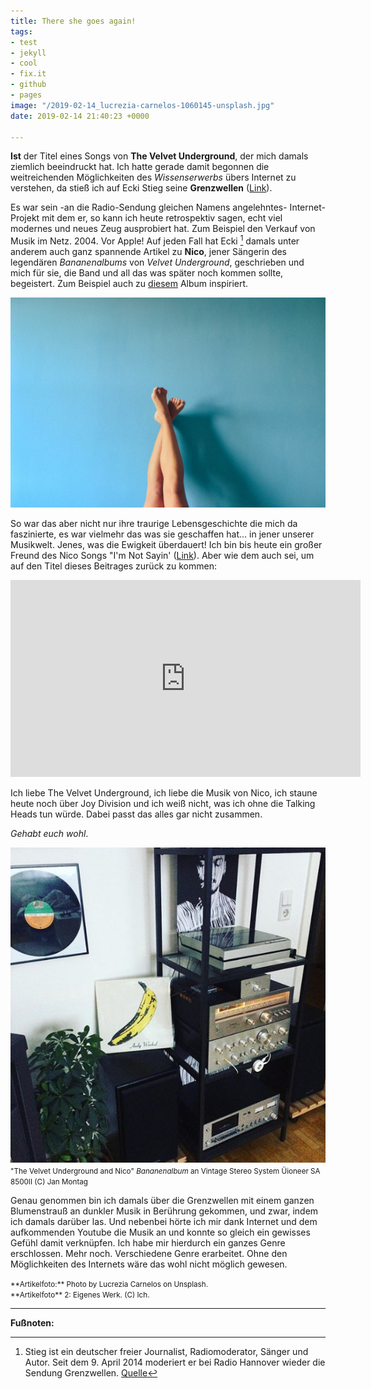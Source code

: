 ```yaml
---
title: There she goes again!
tags:
- test
- jekyll
- cool
- fix.it
- github
- pages
image: "/2019-02-14_lucrezia-carnelos-1060145-unsplash.jpg"
date: 2019-02-14 21:40:23 +0000

---
```

**Ist** der Titel eines Songs von **The Velvet Underground**, der mich damals ziemlich beeindruckt hat. Ich hatte gerade damit begonnen die weitreichenden Möglichkeiten des _Wissenserwerbs_ übers Internet zu verstehen, da stieß ich auf Ecki Stieg seine **Grenzwellen** ([Link](http://www.grenzwellen.de/gw_redaktion/modules/news/)). <!--more-->

Es war sein -an die Radio-Sendung gleichen Namens angelehntes- Internet-Projekt mit dem er, so kann ich heute retrospektiv sagen, echt viel modernes und neues Zeug ausprobiert hat. Zum Beispiel den Verkauf von Musik im Netz. 2004. Vor Apple! Auf jeden Fall hat Ecki [^1] damals unter anderem auch ganz spannende Artikel zu **Nico**, jener Sängerin des legendären *Bananenalbums* von *Velvet Underground*, geschrieben und mich für sie, die Band und all das was später noch kommen sollte, begeistert. Zum Beispiel auch zu [diesem](https://www.instagram.com/p/Bq2FgSEAypc/) Album inspiriert.

![Frauenbeine](/content/images/2019-02-14_lucrezia-carnelos-1060145-unsplash.jpg)

So war das aber nicht nur ihre traurige Lebensgeschichte die mich da faszinierte, es war vielmehr das was sie geschaffen hat... in jener unserer Musikwelt. Jenes, was die Ewigkeit überdauert! Ich bin bis heute ein großer Freund des Nico Songs "I'm Not Sayin' ([Link](https://www.youtube.com/watch?v=DrRknEVRyIE)). Aber wie dem auch sei, um auf den Titel dieses Beitrages zurück zu kommen:

<div algin="center">
  <iframe width="560" height="315" src="https://www.youtube.com/embed/y3E5YIP-DvU" frameborder="0" allow="accelerometer; autoplay; encrypted-media; gyroscope; picture-in-picture" allowfullscreen></iframe>
</div>

Ich liebe The Velvet Underground, ich liebe die Musik von Nico, ich staune heute noch über Joy Division und ich weiß nicht, was ich ohne die Talking Heads tun würde. Dabei passt das alles gar nicht zusammen.

_Gehabt euch wohl_.

![](/content/images/2019-02-14_apfelhammer.de_velvet-underground.png)<small>"The Velvet Underground and Nico" *Bananenalbum* an Vintage Stereo System Üioneer SA 8500II (C) Jan Montag</small>

Genau genommen bin ich damals über die Grenzwellen mit einem ganzen Blumenstrauß an dunkler Musik in Berührung gekommen, und zwar, indem ich damals darüber las. Und nebenbei hörte ich mir dank Internet und dem aufkommenden Youtube die Musik an und konnte so gleich ein gewisses Gefühl damit verknüpfen. Ich habe mir hierdurch ein ganzes Genre erschlossen. Mehr noch. Verschiedene Genre erarbeitet. Ohne den Möglichkeiten des Internets wäre das wohl nicht möglich gewesen.

<small>
**Artikelfoto:** Photo by Lucrezia Carnelos on Unsplash.<br />
**Artikelfoto** 2: Eigenes Werk. (C) Ich.
</small>

---

**Fußnoten:**

[^1]: Stieg ist ein deutscher freier Journalist, Radiomoderator, Sänger und Autor. Seit dem 9. April 2014 moderiert er bei Radio Hannover wieder die Sendung Grenzwellen. [Quelle](https://de.wikipedia.org/wiki/Ecki_Stieg)